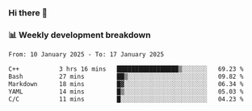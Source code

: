 ### Hi there 👋

### 📊 Weekly development breakdown
<!--START_SECTION:waka-->

```txt
From: 10 January 2025 - To: 17 January 2025

C++           3 hrs 16 mins   █████████████████▒░░░░░░░   69.23 %
Bash          27 mins         ██▒░░░░░░░░░░░░░░░░░░░░░░   09.82 %
Markdown      18 mins         █▓░░░░░░░░░░░░░░░░░░░░░░░   06.34 %
YAML          14 mins         █▒░░░░░░░░░░░░░░░░░░░░░░░   05.03 %
C/C           11 mins         █░░░░░░░░░░░░░░░░░░░░░░░░   04.23 %
```

<!--END_SECTION:waka-->
